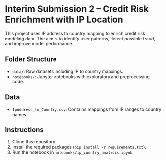 # Interim Submission 2 – Credit Risk Enrichment with IP Location

This project uses IP address to country mapping to enrich credit risk modeling data. The aim is to identify user patterns, detect possible fraud, and improve model performance.

## Folder Structure
- `data/`: Raw datasets including IP to country mappings.
- `notebooks/`: Jupyter notebooks with exploratory and preprocessing code.

## Data
- `IpAddress_to_Country.csv`: Contains mappings from IP ranges to country names.

## Instructions
1. Clone this repository.
2. Install the required packages (`pip install -r requirements.txt`).
3. Run the notebook in `notebooks/ip_country_analysis.ipynb`.
